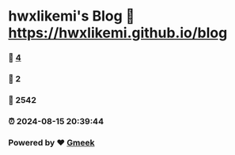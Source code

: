 # hwxlikemi's Blog :link: https://hwxlikemi.github.io/blog 
### :page_facing_up: [4](https://hwxlikemi.github.io/blog/tag.html) 
### :speech_balloon: 2 
### :hibiscus: 2542 
### :alarm_clock: 2024-08-15 20:39:44 
### Powered by :heart: [Gmeek](https://github.com/Meekdai/Gmeek)
